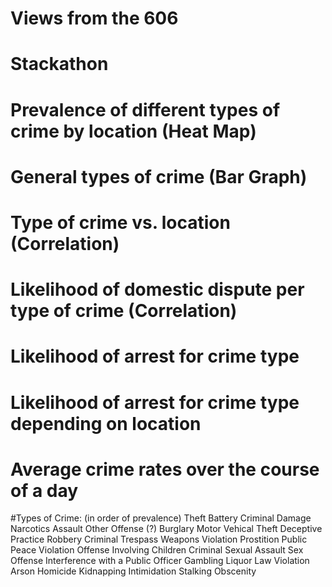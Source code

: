 # Views from the 606

# Stackathon

# Prevalence of different types of crime by location (Heat Map)

# General types of crime (Bar Graph)

# Type of crime vs. location (Correlation)

# Likelihood of domestic dispute per type of crime (Correlation)

# Likelihood of arrest for crime type

# Likelihood of arrest for crime type depending on location

# Average crime rates over the course of a day

#Types of Crime: (in order of prevalence)
Theft
Battery
Criminal Damage
Narcotics
Assault
Other Offense (?)
Burglary
Motor Vehical Theft
Deceptive Practice
Robbery
Criminal Trespass
Weapons Violation
Prostition
Public Peace Violation
Offense Involving Children
Criminal Sexual Assault
Sex Offense
Interference with a Public Officer
Gambling
Liquor Law Violation
Arson
Homicide
Kidnapping
Intimidation
Stalking
Obscenity

